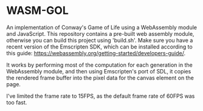 # WASM-GOL
An implementation of Conway's Game of Life using a WebAssembly module and JavaScript. This repository contains a pre-built web assembly module, otherwise
you can build this project using 'build.sh'. Make sure you have a recent version of the Emscripten SDK, which can be installed according to this guide: https://webassembly.org/getting-started/developers-guide/.

It works by performing most of the computation for each generation in the WebAssembly module, and then using Emscripten's port of SDL, it copies the rendered frame buffer into the pixel data for the canvas element on the page.

I've limited the frame rate to 15FPS, as the default frame rate of 60FPS was too fast.
